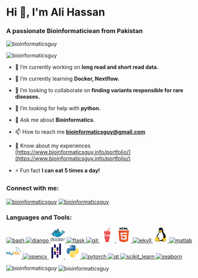 <h1 align="left">Hi 👋, I'm Ali Hassan</h1>
<h3 align="left">A passionate Bioinformaticiean from Pakistan</h3>

<p align="left"> <img src="https://komarev.com/ghpvc/?username=bioinformaticsguy&label=Profile%20views&color=0e75b6&style=flat" alt="bioinformaticsguy" /> </p>

<img height=200 align="justify" src="https://github-readme-stats.vercel.app/api?username=bioinformaticsguy&count_private=true&show_icons=true&theme=tokyonight&locale=en&rank_icon=github" alt="bioinformaticsguy" />


<!-- <img src="https://raw.githubusercontent.com/bioinformaticsguy/bioinformaticsguy/output/snake.svg" alt="Snake animation" /> -->

- 🔭 I’m currently working on **long read and short read data.**

- 🌱 I’m currently learning **Docker, Nextflow.**

- 👯 I’m looking to collaborate on **finding variants responsible for rare diseases.**

- 🤝 I’m looking for help with **python.**

<!-- - 📝 I regularly write articles on [www.bioinformaticsguy.info](www.bioinformaticsguy.info](https://www.bioinformaticsguy.info/) -->




- 💬 Ask me about **Bioinformatics.**

- 📫 How to reach me **bioinformaticsguy@gmail.com**

- 📄 Know about my experiences [https://www.bioinformaticsguy.info/portfolio/](https://www.bioinformaticsguy.info/portfolio/)

- ⚡ Fun fact **I can eat 5 times a day!**

<h3 align="left">Connect with me:</h3>
<p align="left">
<a href="https://linkedin.com/in/bioinformaticsguy" target="blank"><img align="center" src="https://raw.githubusercontent.com/rahuldkjain/github-profile-readme-generator/master/src/images/icons/Social/linked-in-alt.svg" alt="bioinformaticsguy" height="30" width="40" /></a>
<a href="https://www.youtube.com/c/bioinformaticsguy" target="blank"><img align="center" src="https://raw.githubusercontent.com/rahuldkjain/github-profile-readme-generator/master/src/images/icons/Social/youtube.svg" alt="bioinformaticsguy" height="30" width="40" /></a>
</p>

<h3 align="left">Languages and Tools:</h3>
<p align="left"> <a href="https://www.gnu.org/software/bash/" target="_blank" rel="noreferrer"> <img src="https://www.vectorlogo.zone/logos/gnu_bash/gnu_bash-icon.svg" alt="bash" width="40" height="40"/> </a> <a href="https://www.djangoproject.com/" target="_blank" rel="noreferrer"> <img src="https://cdn.worldvectorlogo.com/logos/django.svg" alt="django" width="40" height="40"/> </a> <a href="https://www.docker.com/" target="_blank" rel="noreferrer"> <img src="https://raw.githubusercontent.com/devicons/devicon/master/icons/docker/docker-original-wordmark.svg" alt="docker" width="40" height="40"/> </a> <a href="https://flask.palletsprojects.com/" target="_blank" rel="noreferrer"> <img src="https://www.vectorlogo.zone/logos/pocoo_flask/pocoo_flask-icon.svg" alt="flask" width="40" height="40"/> </a> <a href="https://git-scm.com/" target="_blank" rel="noreferrer"> <img src="https://www.vectorlogo.zone/logos/git-scm/git-scm-icon.svg" alt="git" width="40" height="40"/> </a> <a href="https://gulpjs.com" target="_blank" rel="noreferrer"> <img src="https://raw.githubusercontent.com/devicons/devicon/master/icons/gulp/gulp-plain.svg" alt="gulp" width="40" height="40"/> </a> <a href="https://www.w3.org/html/" target="_blank" rel="noreferrer"> <img src="https://raw.githubusercontent.com/devicons/devicon/master/icons/html5/html5-original-wordmark.svg" alt="html5" width="40" height="40"/> </a> <a href="https://jekyllrb.com/" target="_blank" rel="noreferrer"> <img src="https://www.vectorlogo.zone/logos/jekyllrb/jekyllrb-icon.svg" alt="jekyll" width="40" height="40"/> </a> <a href="https://www.linux.org/" target="_blank" rel="noreferrer"> <img src="https://raw.githubusercontent.com/devicons/devicon/master/icons/linux/linux-original.svg" alt="linux" width="40" height="40"/> </a> <a href="https://www.mathworks.com/" target="_blank" rel="noreferrer"> <img src="https://upload.wikimedia.org/wikipedia/commons/2/21/Matlab_Logo.png" alt="matlab" width="40" height="40"/> </a> <a href="https://www.mysql.com/" target="_blank" rel="noreferrer"> <img src="https://raw.githubusercontent.com/devicons/devicon/master/icons/mysql/mysql-original-wordmark.svg" alt="mysql" width="40" height="40"/> </a> <a href="https://opencv.org/" target="_blank" rel="noreferrer"> <img src="https://www.vectorlogo.zone/logos/opencv/opencv-icon.svg" alt="opencv" width="40" height="40"/> </a> <a href="https://pandas.pydata.org/" target="_blank" rel="noreferrer"> <img src="https://raw.githubusercontent.com/devicons/devicon/2ae2a900d2f041da66e950e4d48052658d850630/icons/pandas/pandas-original.svg" alt="pandas" width="40" height="40"/> </a> <a href="https://www.python.org" target="_blank" rel="noreferrer"> <img src="https://raw.githubusercontent.com/devicons/devicon/master/icons/python/python-original.svg" alt="python" width="40" height="40"/> </a> <a href="https://pytorch.org/" target="_blank" rel="noreferrer"> <img src="https://www.vectorlogo.zone/logos/pytorch/pytorch-icon.svg" alt="pytorch" width="40" height="40"/> </a> <a href="https://www.qt.io/" target="_blank" rel="noreferrer"> <img src="https://upload.wikimedia.org/wikipedia/commons/0/0b/Qt_logo_2016.svg" alt="qt" width="40" height="40"/> </a> <a href="https://scikit-learn.org/" target="_blank" rel="noreferrer"> <img src="https://upload.wikimedia.org/wikipedia/commons/0/05/Scikit_learn_logo_small.svg" alt="scikit_learn" width="40" height="40"/> </a> <a href="https://seaborn.pydata.org/" target="_blank" rel="noreferrer"> <img src="https://seaborn.pydata.org/_images/logo-mark-lightbg.svg" alt="seaborn" width="40" height="40"/> </a> </p>

<p><img align="left" src="https://github-readme-stats.vercel.app/api/top-langs?username=bioinformaticsguy&show_icons=true&locale=en&layout=compact" alt="bioinformaticsguy" /></p>

<p>&nbsp;<img align="center" src="https://github-readme-stats.vercel.app/api?username=bioinformaticsguy&show_icons=true&locale=en" alt="bioinformaticsguy" /></p>

